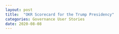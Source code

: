 ```yaml
---
layout: post
title:  "OKR Scorecard for the Trump Presidency"
categories: Governance User Stories
date: 2020-08-08
---
```

